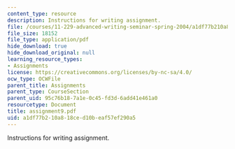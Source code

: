 ```yaml
---
content_type: resource
description: Instructions for writing assignment.
file: /courses/11-229-advanced-writing-seminar-spring-2004/a1df77b210a818ced10beaf57ef290a5_assignment9.pdf
file_size: 18152
file_type: application/pdf
hide_download: true
hide_download_original: null
learning_resource_types:
- Assignments
license: https://creativecommons.org/licenses/by-nc-sa/4.0/
ocw_type: OCWFile
parent_title: Assignments
parent_type: CourseSection
parent_uid: 95c76b18-7a1e-0c45-fd3d-6add41e461a0
resourcetype: Document
title: assignment9.pdf
uid: a1df77b2-10a8-18ce-d10b-eaf57ef290a5
---
```

Instructions for writing assignment.